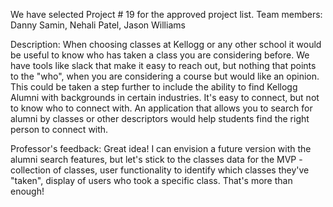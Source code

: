 We have selected Project # 19 for the approved project list. 
Team members: Danny Samin, Nehali Patel, Jason Williams

Description: When choosing classes at Kellogg or any other school it would be useful to know who has taken a class you are considering before. We have tools like slack that make it easy to reach out, but nothing that points to the "who", when you are considering a course but would like an opinion.  This could be taken a step further to include the ability to find Kellogg Alumni with backgrounds in certain industries.  It's easy to connect, but not to know who to connect with.  An application that allows you to search for alumni by classes or other descriptors would help students find the right person to connect with. 

Professor's feedback: Great idea!  I can envision a future version with the alumni search features, but let's stick to the classes data for the MVP - collection of classes, user functionality to identify which classes they've "taken", display of users who took a specific class.  That's more than enough!